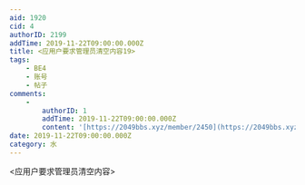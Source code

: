 ```yaml
---
aid: 1920
cid: 4
authorID: 2199
addTime: 2019-11-22T09:00:00.000Z
title: <应用户要求管理员清空内容19>
tags:
    - BE4
    - 账号
    - 帖子
comments:
    -
        authorID: 1
        addTime: 2019-11-22T09:00:00.000Z
        content: '[https://2049bbs.xyz/member/2450](https://2049bbs.xyz/member/2450)'
date: 2019-11-22T09:00:00.000Z
category: 水
---
```


<应用户要求管理员清空内容>
